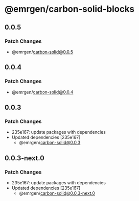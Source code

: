 # @emrgen/carbon-solid-blocks

## 0.0.5

### Patch Changes

- @emrgen/carbon-solid@0.0.5

## 0.0.4

### Patch Changes

- @emrgen/carbon-solid@0.0.4

## 0.0.3

### Patch Changes

- 235e167: update packages with dependencies
- Updated dependencies [235e167]
  - @emrgen/carbon-solid@0.0.3

## 0.0.3-next.0

### Patch Changes

- 235e167: update packages with dependencies
- Updated dependencies [235e167]
  - @emrgen/carbon-solid@0.0.3-next.0
